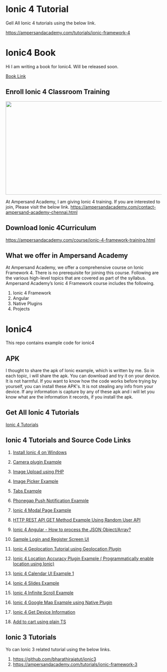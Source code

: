 # Ionic 4 Tutorial

Gell All Ionic 4 tutorials using the below link.

https://ampersandacademy.com/tutorials/ionic-framework-4

# Ionic4 Book

Hi I am writing a book for Ionic4. Will be released soon.

<a href="https://ampersandacademy.com/publications/">Book Link</a>

## Enroll Ionic 4 Classroom Training

<img src="https://raw.githubusercontent.com/bharathirajatut/ionic4/master/i4.png" width="650px" height="300px">

At Ampersand Academy, I am giving Ionic 4 training. If you are interested to join, Please visit the below link.
https://ampersandacademy.com/contact-ampersand-academy-chennai.html

## Download Ionic 4Curriculum

https://ampersandacademy.com/course/ionic-4-framework-training.html

## What we offer in Ampersand Academy
At Ampersand Academy, we offer a comprehensive course on Ionic Framework 4. There is no prerequisite for joining this course. Following are the various high-level topics that are covered as part of the syllabus. Ampersand Academy’s Ionic 4 Framework course includes the following.
1. Ionic 4 Framework
2. Angular
3. Native Plugins
4. Projects

# Ionic4
This repo contains example code for ionic4

## APK
I thought to share the apk of Ionic example, which is written by me. So in each topic, i will share the apk. You can download and try it on your device. It is not harmful. If you want to know how the code works before trying by yourself, you can install these APK's. It is not stealing any info from your device. If any information is capture by any of these apk and i will let you know what are the information it records, if you install the apk. 

## Get All Ionic 4 Tutorials

<a href="https://ampersandacademy.com/tutorials/ionic-framework-4">Ionic 4 Tutorials</a>

## Ionic 4 Tutorials and Source Code Links

1. <a href="https://ampers
andacademy.com/tutorials/ionic-framework-4/install-ionic4-on-windows-10">Install Ionic 4 on Windows</a>
2. <a href="https://github.com/bharathirajatut/ionic4/tree/master/camera-example">Camera plugin Example</a>
3. <a href="https://github.com/bharathirajatut/ionic4/tree/master/camera-image-upload-example-php">Image Upload using PHP</a>
4. <a href="https://github.com/bharathirajatut/ionic4/tree/master/gallery-image-picker-example">Image Picker Example </a>
5. <a href="https://github.com/bharathirajatut/ionic4/tree/master/tabs-example">Tabs Example</a>
6. <a href="https://github.com/bharathirajatut/ionic4/tree/master/push-notification-android-example">Phonegap Push Notification Example</a>
7. <a href="https://github.com/bharathirajatut/ionic4/tree/master/modal-example-with-ipl-data"> Ionic 4 Modal Page Example</a>
8. <a href="https://github.com/bharathirajatut/ionic4/tree/master/http-rest-api-get-method-example-random-users">HTTP REST API GET Method Example Using Random User API</a>
9. <a href="https://ampersandacademy.com/tutorials/ionic-framework-4/ionic-4-angular-how-to-process-the-json-object-array">Ionic 4 Angular - How to process the JSON Object/Array?</a>
10. <a href="https://github.com/bharathirajatut/ionic4/tree/master/sample-login-ui-example">Sample Login and Register Screen UI </a>
11. <a href="https://github.com/bharathirajatut/ionic4/tree/master/geolocation(latitude%2Clongitude)-example"> Ionic 4 Geolocation Tutorial using Geolocation Plugin</a>
12. <a href="https://github.com/bharathirajatut/ionic4/tree/master/location-accuracy-example">Ionic 4 Location Accuracy Plugin Example ( Programmatically enable location using Ionic)</a>
13. <a href="https://github.com/bharathirajatut/ionic4/tree/master/ionic4-calendar-ui-example1">Ionic 4 Calendar UI Example 1</a>
14. <a href="https://github.com/bharathirajatut/ionic4/tree/master/slides-example">Ionic 4 Slides Example </a>
15. <a href="https://github.com/bharathirajatut/ionic4/tree/master/ionic4-infinite-scroll-example">Ionic 4 Infinite Scroll Example</a>
16. <a href="https://github.com/bharathirajatut/ionic4/tree/master/google-map-example">Ionic 4 Google Map Example using Native Plugin</a>
17. <a href="https://github.com/bharathirajatut/ionic4/tree/master/device-information">Ionic 4 Get Device Information</a>

18. <a href="https://github.com/bharathirajatut/ionic4-higher-example/tree/master/add-cart-example">Add to cart using plain TS</a> 
## Ionic 3 Tutorials

Yo can Ionic 3 related tutorial using the below links.
1. https://github.com/bharathirajatut/ionic3
2. https://ampersandacademy.com/tutorials/ionic-framework-3
